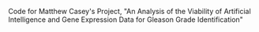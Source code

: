 Code for Matthew Casey's Project, "An Analysis of the Viability of Artificial Intelligence and Gene Expression Data for Gleason Grade Identification"

